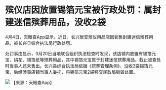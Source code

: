 # 殡仪店因放置锡箔元宝被行政处罚：属封建迷信殡葬用品，没收2袋

4月4日，天眼查App显示，近日，长兴居安殡仪用品店因销售封建迷信殡葬用品，被长兴县综合执法局行政处罚。

处罚事由显示，3月20日当地联合组织执法检查时发现，该店铺内放置有锡箔元宝、绢花、锡箔纸等殡葬用品，其中锡箔元宝属于封建迷信殡葬用品，截止被查处时当事人还未售出。长兴县综合执法局依据《殡葬管理条例》，没收2袋锡箔元宝，后经涉事店铺当事人委托，将锡箔元宝2袋移交民政局销毁处置。

![](https://inews.gtimg.com/om_bt/OFhSacXjMVX4n7NiI2tHqByjhpJW2uQmAD-uC5g_w0x9UAA/1000)
【来源：天眼查App】

